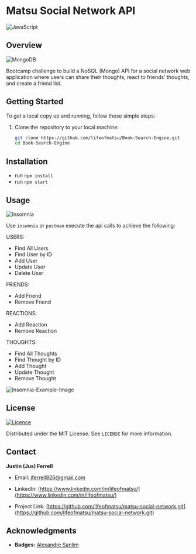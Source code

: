 # Matsu Social Network API
![JavaScript](https://img.shields.io/badge/javascript-%23323330.svg?style=for-the-badge&logo=javascript&logoColor=%23F7DF1E)

## Overview
![MongoDB](https://img.shields.io/badge/MongoDB-4EA94B?style=for-the-badge&logo=mongodb&logoColor=white)

Bootcamp challenge to build a NoSQL (Mongo) API for a social network web application where users can share their thoughts, react to friends’ thoughts, and create a friend list.

## Getting Started

To get a local copy up and running, follow these simple steps:

1. Clone the repository to your local machine:
   ```sh
   git clone https://github.com/lifeofmatsu/Book-Search-Engine.git
   cd Book-Search-Engine

## Installation
- run `npm install`
- run `npm start`

## Usage
![Insomnia](https://img.shields.io/badge/Insomnia-5849be?style=for-the-badge&logo=Insomnia&logoColor=white)

Use `insomnia` or `postman` execute the api calls to achieve the following:

USERS:
- Find All Users
- Find User by ID
- Add User
- Update User
- Delete User

FRIENDS:
- Add Friend
- Remove Friend

REACTIONS:
- Add Reaction
- Remove Reaction

THOUGHTS:
- Find All Thoughts
- Find Thought by ID
- Add Thought
- Update Thought
- Remove Thought

![Insomnia-Example-Image](assets/Insomnia-Example-Image.png)

## License

[![Licence](https://img.shields.io/github/license/Ileriayo/markdown-badges?style=for-the-badge)](./LICENSE)

Distributed under the MIT License. See `LICENSE` for more information.

## Contact

**Justin (Jus) Ferrell**

- Email: [jferrell826@gmail.com](jferrell826@gmail.com)
- LinkedIn: [https://www.linkedin.com/in/lifeofmatsu/](https://www.linkedin.com/in/lifeofmatsu/)

- Project Link: [https://github.com/lifeofmatsu/matsu-social-network.git](https://github.com/lifeofmatsu/matsu-social-network.git)

## Acknowledgments

- **Badges:** [Alexandre Sanlim](https://github.com/alexandresanlim/Badges4-README.md-Profile)
